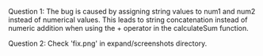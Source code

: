 Question 1: The bug is caused by assigning string values to num1 and num2 instead of numerical values. This leads to string concatenation instead of numeric addition when using the + operator in the calculateSum function.

Question 2: Check 'fix.png' in expand/screenshots directory.